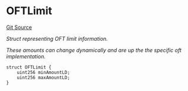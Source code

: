 # OFTLimit
[Git Source](https://github.com/malda-protocol/malda-lending/blob/ae9b756ce0322e339daafd68cf97592f5de2033d/src\interfaces\external\layerzero\v2\ILayerZeroOFT.sol)

*Struct representing OFT limit information.*

*These amounts can change dynamically and are up the the specific oft implementation.*


```solidity
struct OFTLimit {
    uint256 minAmountLD;
    uint256 maxAmountLD;
}
```

